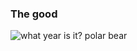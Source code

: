 ### The good

<!-- .element: class="fragment" -->
![what year is it? polar bear](/img/what-year-is-it.gif)
